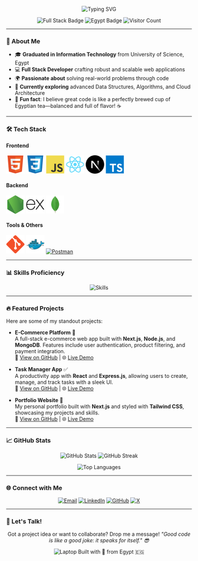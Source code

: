 <!-- Header with Animated Typing Effect -->
<p align="center">
  <img src="https://readme-typing-svg.herokuapp.com?font=Fira+Code&size=32&pause=1000&color=00C4B4&vCenter=true&width=600&lines=Hi+👋,+I'm+Mamdouh!;Full+Stack+Developer+from+Egypt+🇪🇬;Building+Scalable+Web+Apps+with+Passion" alt="Typing SVG" />
</p>

<p align="center">
  <img src="https://img.shields.io/badge/Full%20Stack%20Developer-00C4B4?style=for-the-badge&logo=codeigniter" alt="Full Stack Badge"/>
  <img src="https://img.shields.io/badge/Based%20in-Egypt%20🇪🇬-FF5733?style=for-the-badge" alt="Egypt Badge"/>
  <img src="https://profile-counter.glitch.me/mamdoh/count.svg" alt="Visitor Count"/>
</p>

---

### 🚀 About Me

- 🎓 **Graduated in Information Technology** from University of Science, Egypt
- 💻 **Full Stack Developer** crafting robust and scalable web applications
- 🌍 **Passionate about** solving real-world problems through code
- 🧠 **Currently exploring** advanced Data Structures, Algorithms, and Cloud Architecture
- 🎯 **Fun fact**: I believe great code is like a perfectly brewed cup of Egyptian tea—balanced and full of flavor! ☕

---

### 🛠️ Tech Stack

#### Frontend
<p align="left">
  <a href="https://www.w3.org/html/" target="_blank"><img src="https://raw.githubusercontent.com/devicons/devicon/master/icons/html5/html5-original.svg" alt="HTML5" width="50" height="50"/></a>
  <a href="https://www.w3schools.com/css/" target="_blank"><img src="https://raw.githubusercontent.com/devicons/devicon/master/icons/css3/css3-original.svg" alt="CSS3" width="50" height="50"/></a>
  <a href="https://developer.mozilla.org/docs/Web/JavaScript" target="_blank"><img src="https://raw.githubusercontent.com/devicons/devicon/master/icons/javascript/javascript-original.svg" alt="JavaScript" width="50" height="50"/></a>
  <a href="https://reactjs.org/" target="_blank"><img src="https://raw.githubusercontent.com/devicons/devicon/master/icons/react/react-original.svg" alt="React" width="50" height="50"/></a>
  <a href="https://nextjs.org/" target="_blank"><img src="https://raw.githubusercontent.com/devicons/devicon/master/icons/nextjs/nextjs-original.svg" alt="Next.js" width="50" height="50"/></a>
  <a href="https://www.typescriptlang.org/" target="_blank"><img src="https://raw.githubusercontent.com/devicons/devicon/master/icons/typescript/typescript-original.svg" alt="TypeScript" width="50" height="50"/></a>
</p>

#### Backend
<p align="left">
  <a href="https://nodejs.org/" target="_blank"><img src="https://raw.githubusercontent.com/devicons/devicon/master/icons/nodejs/nodejs-original.svg" alt="Node.js" width="50" height="50"/></a>
  <a href="https://expressjs.com/" target="_blank"><img src="https://raw.githubusercontent.com/devicons/devicon/master/icons/express/express-original.svg" alt="Express.js" width="50" height="50"/></a>
  <a href="https://www.mongodb.com/" target="_blank"><img src="https://raw.githubusercontent.com/devicons/devicon/master/icons/mongodb/mongodb-original.svg" alt="MongoDB" width="50" height="50"/></a>
</p>

#### Tools & Others
<p align="left">
  <a href="https://git-scm.com/" target="_blank"><img src="https://raw.githubusercontent.com/devicons/devicon/master/icons/git/git-original.svg" alt="Git" width="50" height="50"/></a>
  <a href="https://www.docker.com/" target="_blank"><img src="https://raw.githubusercontent.com/devicons/devicon/master/icons/docker/docker-original.svg" alt="Docker" width="50" height="50"/></a>
  <a href="https://www.postman.com/" target="_blank"><img src="https://www.vectorlogo.zone/logos/getpostman/getpostman-icon.svg" alt="Postman" width="50" height="50"/></a>
</p>

---

### 📊 Skills Proficiency

<p align="center">
  <img src="https://skillicons.dev/icons?i=html,css,js,react,nextjs,ts,nodejs,express,mongodb,git,docker&perline=6" alt="Skills" />
</p>

---

### 🔥 Featured Projects

Here are some of my standout projects:

- **E-Commerce Platform** 🛒  
  A full-stack e-commerce web app built with **Next.js**, **Node.js**, and **MongoDB**. Features include user authentication, product filtering, and payment integration.  
  🔗 [View on GitHub](https://github.com/mamdoh/ecommerce-app) | 🌐 [Live Demo](#)

- **Task Manager App** ✅  
  A productivity app with **React** and **Express.js**, allowing users to create, manage, and track tasks with a sleek UI.  
  🔗 [View on GitHub](https://github.com/mamdoh/task-manager) | 🌐 [Live Demo](#)

- **Portfolio Website** 🌟  
  My personal portfolio built with **Next.js** and styled with **Tailwind CSS**, showcasing my projects and skills.  
  🔗 [View on GitHub](https://github.com/mamdoh/portfolio) | 🌐 [Live Demo](#)

---

### 📈 GitHub Stats

<p align="center">
  <img src="https://github-readme-stats.vercel.app/api?username=mamdoh&show_icons=true&theme=dracula&hide_border=true" alt="GitHub Stats" width="400"/>
  <img src="https://github-readme-streak-stats.herokuapp.com/?user=mamdoh&theme=dracula&hide_border=true" alt="GitHub Streak" width="400"/>
</p>

<p align="center">
  <img src="https://github-readme-stats.vercel.app/api/top-langs/?username=mamdoh&layout=compact&theme=dracula&hide_border=true" alt="Top Languages" />
</p>

---

### 🌐 Connect with Me

<p align="center">
  <a href="mailto:your.email@example.com" target="_blank"><img src="https://img.shields.io/badge/Email-D14836?style=for-the-badge&logo=gmail&logoColor=white" alt="Email"/></a>
  <a href="https://www.linkedin.com/in/your-linkedin" target="_blank"><img src="https://img.shields.io/badge/LinkedIn-0A66C2?style=for-the-badge&logo=linkedin&logoColor=white" alt="LinkedIn"/></a>
  <a href="https://github.com/mamdoh" target="_blank"><img src="https://img.shields.io/badge/GitHub-181717?style=for-the-badge&logo=github&logoColor=white" alt="GitHub"/></a>
  <a href="https://x.com/your-username" target="_blank"><img src="https://img.shields.io/badge/X-1DA1F2?style=for-the-badge&logo=x&logoColor=white" alt="X"/></a>
</p>

---

### 💬 Let's Talk!

<p align="center">
  Got a project idea or want to collaborate? Drop me a message!  
  <em>"Good code is like a good joke: it speaks for itself." 😎</em>
</p>

<p align="center">
  <img src="https://raw.githubusercontent.com/Tarikul-Islam-Anik/Animated-Fluent-Emojis/master/Emojis/Objects/Laptop.png" alt="Laptop" width="40" height="40"/> 
  Built with 💙 from Egypt 🇪🇬
</p>
